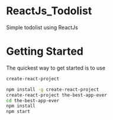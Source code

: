 <h1>ReactJs_Todolist</h1>
<p>Simple todolist using ReactJs</p>

<h1>Getting Started</h1>
The quickest way to get started is to use 

``` bash 
create-react-project 
```

``` bash
npm install -g create-react-project
create-react-project the-best-app-ever
cd the-best-app-ever
npm install
npm start
```

